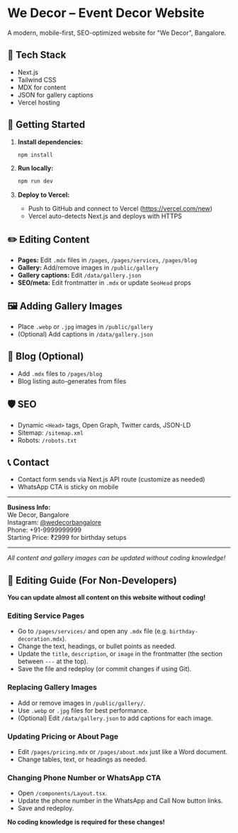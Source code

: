 # We Decor – Event Decor Website

A modern, mobile-first, SEO-optimized website for "We Decor", Bangalore.

## 🚀 Tech Stack

- Next.js
- Tailwind CSS
- MDX for content
- JSON for gallery captions
- Vercel hosting

## 🏁 Getting Started

1. **Install dependencies:**

   ```bash
   npm install
   ```

2. **Run locally:**

   ```bash
   npm run dev
   ```

3. **Deploy to Vercel:**
   - Push to GitHub and connect to Vercel (https://vercel.com/new)
   - Vercel auto-detects Next.js and deploys with HTTPS

## ✏️ Editing Content

- **Pages:** Edit `.mdx` files in `/pages`, `/pages/services`, `/pages/blog`
- **Gallery:** Add/remove images in `/public/gallery`
- **Gallery captions:** Edit `/data/gallery.json`
- **SEO/meta:** Edit frontmatter in `.mdx` or update `SeoHead` props

## 🖼️ Adding Gallery Images

- Place `.webp` or `.jpg` images in `/public/gallery`
- (Optional) Add captions in `/data/gallery.json`

## 📝 Blog (Optional)

- Add `.mdx` files to `/pages/blog`
- Blog listing auto-generates from files

## 🛡️ SEO

- Dynamic `<Head>` tags, Open Graph, Twitter cards, JSON-LD
- Sitemap: `/sitemap.xml`
- Robots: `/robots.txt`

## 📞 Contact

- Contact form sends via Next.js API route (customize as needed)
- WhatsApp CTA is sticky on mobile

---

**Business Info:**  
We Decor, Bangalore  
Instagram: [@wedecorbangalore](https://instagram.com/wedecorbangalore)  
Phone: +91-9999999999  
Starting Price: ₹2999 for birthday setups

---

_All content and gallery images can be updated without coding knowledge!_

## 📄 Editing Guide (For Non-Developers)

**You can update almost all content on this website without coding!**

### Editing Service Pages
- Go to `/pages/services/` and open any `.mdx` file (e.g. `birthday-decoration.mdx`).
- Change the text, headings, or bullet points as needed.
- Update the `title`, `description`, or `image` in the frontmatter (the section between `---` at the top).
- Save the file and redeploy (or commit changes if using Git).

### Replacing Gallery Images
- Add or remove images in `/public/gallery/`.
- Use `.webp` or `.jpg` files for best performance.
- (Optional) Edit `/data/gallery.json` to add captions for each image.

### Updating Pricing or About Page
- Edit `/pages/pricing.mdx` or `/pages/about.mdx` just like a Word document.
- Change tables, text, or headings as needed.

### Changing Phone Number or WhatsApp CTA
- Open `/components/Layout.tsx`.
- Update the phone number in the WhatsApp and Call Now button links.
- Save and redeploy.

**No coding knowledge is required for these changes!**
